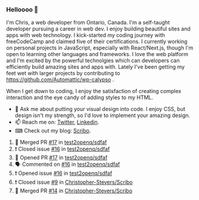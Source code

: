 ### Helloooo 👋

I'm Chris, a web developer from Ontario, Canada. I'm a self-taught developer pursuing a career in web dev. I enjoy building beautiful sites and apps with web technology.
I kick-started my coding journey with freeCodeCamp and claimed five of their certifications.  I currently working on personal projects in JavaScript, especially with React/Next.js, though I'm open to learning other languages and frameworks. I love the web platform and I'm excited by the powerful technolgies which can developers can efficiently build amazing sites and apps with. Lately I've been getting my feet wet with larger projects by contributing to https://github.com/Automattic/wp-calypso .

When I get down to coding, I enjoy the satisfaction of creating complex interaction and the eye candy of adding styles to my HTML. 

- 💬 Ask me about putting your visual design into code. I enjoy CSS, but design isn't my strength, so I'd love to implement your amazing design.
- 📫 Reach me on: [Twitter](https://twitter.com/Christo28120856), [Linkedin](https://www.linkedin.com/in/christopher-stevers-07b9a5204/).
- ⌨ Check out my blog: [Scribo](https://christopherstevers.cf).
<!--
**Christopher-Stevers/Christopher-Stevers** is a ✨ _special_ ✨ repository because its `README.md` (this file) appears on your GitHub profile.

Here are some ideas to get you started:

- 🔭 I’m currently working on ...
- 🌱 I’m currently learning ...
- 👯 I’m looking to collaborate on ...
- 🤔 I’m looking for help with ...
- 😄 Pronouns: ...
- ⚡ Fun fact: ...
-->

<!--START_SECTION:activity-->
1. 🎉 Merged PR [#17](https://github.com/test2openq/sdfaf/pull/17) in [test2openq/sdfaf](https://github.com/test2openq/sdfaf)
2. ❗️ Closed issue [#16](https://github.com/test2openq/sdfaf/issues/16) in [test2openq/sdfaf](https://github.com/test2openq/sdfaf)
3. 💪 Opened PR [#17](https://github.com/test2openq/sdfaf/pull/17) in [test2openq/sdfaf](https://github.com/test2openq/sdfaf)
4. 🗣 Commented on [#16](https://github.com/test2openq/sdfaf/issues/16) in [test2openq/sdfaf](https://github.com/test2openq/sdfaf)
5. ❗️ Opened issue [#16](https://github.com/test2openq/sdfaf/issues/16) in [test2openq/sdfaf](https://github.com/test2openq/sdfaf)
6. ❗️ Closed issue [#9](https://github.com/Christopher-Stevers/Scribo/issues/9) in [Christopher-Stevers/Scribo](https://github.com/Christopher-Stevers/Scribo)
7. 🎉 Merged PR [#14](https://github.com/Christopher-Stevers/Scribo/pull/14) in [Christopher-Stevers/Scribo](https://github.com/Christopher-Stevers/Scribo)
<!--END_SECTION:activity-->
